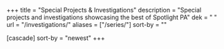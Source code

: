 +++
title = "Special Projects & Investigations"
description = "Special projects and investigations showcasing the best of Spotlight PA"
dek = " "
url = "/investigations/"
aliases = ["/series/"]
sort-by = ""

[cascade]
sort-by = "newest"
+++
